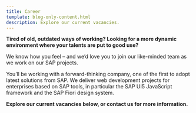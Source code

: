 ```yaml
---
title: Career
template: blog-only-content.html
description: Explore our current vacancies.
---
```


**Tired of old, outdated ways of working? Looking for a more dynamic environment where your talents are put to good use?**

We know how you feel – and we’d love you to join our like-minded team as we work on our SAP projects.

You’ll be working with a forward-thinking company, one of the first to adopt latest solutions from SAP. We deliver web development projects for enterprises based on SAP tools, in particular the SAP UI5 JavaScript framework and the SAP Fiori design system.

**Explore our current vacancies below, or contact us for more information.**

